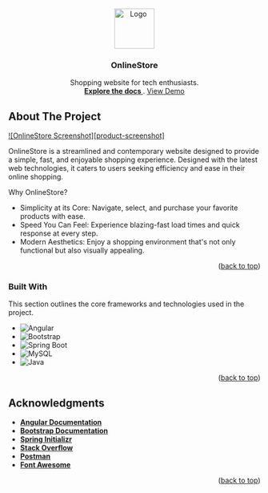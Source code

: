 <a id="readme-top"></a>

<br />
<div align="center">
  <a href="https://github.com/othneildrew/Best-README-Template">
    <img src="images/logo.png" alt="Logo" width="80" height="80">
  </a>

  <h3 align="center">OnlineStore</h3>

  <p align="center">
    Shopping website for tech enthusiasts.
    <br />
    <a href="https://github.com/Bogdan016/OnlineStore"><strong>Explore the docs </strong></a>
    .
    <a href=""> View Demo</a>
  </p>
</div>

## About The Project

[![OnlineStore Screenshot][product-screenshot]](https://example.com)

OnlineStore is a streamlined and contemporary website designed to provide a simple, fast, and enjoyable shopping experience. Designed with the latest web technologies, it caters to users seeking efficiency and ease in their online shopping.

Why OnlineStore?

- Simplicity at its Core: Navigate, select, and purchase your favorite products with ease.
- Speed You Can Feel: Experience blazing-fast load times and quick response at every step.
- Modern Aesthetics: Enjoy a shopping environment that's not only functional but also visually appealing.

<p align="right">(<a href="#readme-top">back to top</a>)</p>

### Built With

This section outlines the core frameworks and technologies used in the project.

* ![Angular](https://img.shields.io/badge/Angular-DD0031?style=for-the-badge&logo=angular&logoColor=white)
* ![Bootstrap](https://img.shields.io/badge/Bootstrap-7952B3?style=for-the-badge&logo=bootstrap&logoColor=white)
* ![Spring Boot](https://img.shields.io/badge/Spring_Boot-6DB33F?style=for-the-badge&logo=spring-boot&logoColor=white)
* ![MySQL](https://img.shields.io/badge/MySQL-4479A1?style=for-the-badge&logo=mysql&logoColor=white)
* ![Java](https://img.shields.io/badge/Java-007396?style=for-the-badge&logo=java&logoColor=white)

<p align="right">(<a href="#readme-top">back to top</a>)</p>

## Acknowledgments

* [**Angular Documentation**](https://angular.io/docs)
* [**Bootstrap Documentation**](https://getbootstrap.com/docs) 
* [**Spring Initializr**](https://start.spring.io/) 
* [**Stack Overflow**](https://stackoverflow.com/) 
* [**Postman**](https://www.postman.com/)
* [**Font Awesome**](https://fontawesome.com)

<p align="right">(<a href="#readme-top">back to top</a>)</p>
